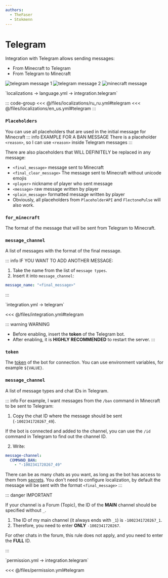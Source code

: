 ```yaml
---
authors:
  - TheFaser
  - Stokmenn
---
```


# Telegram

Integration with Telegram allows sending messages:
- From Minecraft to Telegram
- From Telegram to Minecraft

![telegram message 1](/telegrammessage1.png)
![telegram message 2](/telegrammessage2.png)
![minecraft message](/telegramminecraftmessage.png)

<!--@include: @/parts/messageTag.md-->

[//]: # (localization)
<!--@include: @/parts/words.md#localization--> 
<!--@include: @/parts/words.md#path--> `localizations → language.yml → integration.telegram`

<!--@include: @/parts/words.md#default--> 

::: code-group
<<< @/files/localizations/ru_ru.yml#telegram
<<< @/files/localizations/en_us.yml#telegram
:::

### `Placeholders`

You can use all placeholders that are used in the initial message for Minecraft
::: info EXAMPLE FOR A BAN MESSAGE
There is a placeholder `<reason>`, so I can use `<reason>` inside Telegram messages
:::

There are also placeholders that WILL DEFINITELY be replaced in any message:
- `<final_message>` message sent to Minecraft
- `<final_clear_message>` The message sent to Minecraft without unicode emojis
- `<player>` nickname of player who sent message
- `<message>` raw message written by player
- `<plain_message>` formatted message written by player
- Obviously, all placeholders from `PlaceholderAPI` and `FlectonePulse` will also work.

### `for_minecraft`

The format of the message that will be sent from Telegram to Minecraft.

### `message_channel`

A list of messages with the format of the final message.

::: info IF YOU WANT TO ADD ANOTHER MESSAGE:
1. Take the name from the list of `message types`.
2. Insert it into `message_channel`:
```yaml
message_name: "<final_message>"
```
:::

[//]: # (integration.yml)
<!--@include: @/parts/words.md#setting-->
<!--@include: @/parts/words.md#path--> `integration.yml → telegram`

<!--@include: @/parts/words.md#default-->
<<< @/files/integration.yml#telegram

<!--@include: @/parts/enable.md-->

::: warning WARNING
- Before enabling, insert the **token** of the Telegram bot.
- After enabling, it is **HIGHLY RECOMMENDED** to restart the server.
  :::

### `token`

The [token](https://core.telegram.org/bots/faq#how-do-i-create-a-bot) of the bot for connection. You can use environment variables, for example `${VALUE}`.

### `message_channel`

A list of message types and chat IDs in Telegram.

::: info For example, I want messages from the `/ban` command in Minecraft to be sent to Telegram:
1. Copy the chat ID where the message should be sent (`-1002341720267_49`).

If the bot is connected and added to the channel, you can use the `/id` command in Telegram to find out the channel ID.

2. Write:
```yaml
message-channel:
  COMMAND_BAN:
    - "-1002341720267_49"
```

There can be as many chats as you want, as long as the bot has access to them from [secrets](/docs/secrets/telegram/). You don't need to configure localization, by default the message will be sent with the format `<final_message>`
:::

::: danger IMPORTANT

If your channel is a Forum (Topic), the ID of the **MAIN** channel should be specified without `_`.

1. The ID of my main channel (it always ends with `_1`) is `-1002341720267_1`.
2. Therefore, you need to enter **ONLY** `-1002341720267`.

For other chats in the forum, this rule does not apply, and you need to enter the **FULL** ID.

:::

<!--@include: @/parts/destination.md-->

[//]: # (permission.yml)
<!--@include: @/parts/words.md#permission-->
<!--@include: @/parts/words.md#path--> `permission.yml → integration.telegram`

<!--@include: @/parts/words.md#default-->
<<< @/files/permission.yml#telegram

<!--@include: @/parts/permission/permissionTier3.md-->